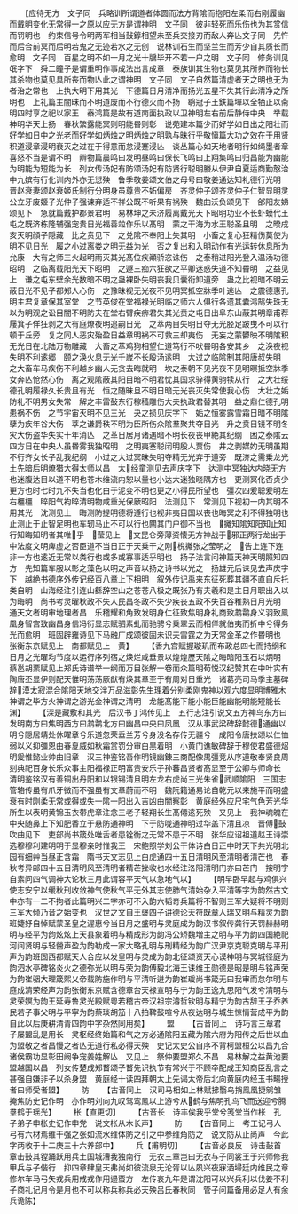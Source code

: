 <!-- { "loadSidebar": true } -->
　　【应待无方　文子同　兵略训所谓道者体圆而法方背隂而抱阳左柔而右刚履幽而戴明变化无常得一之原以应无方是谓神明　文子同　彼非轻死而乐伤也为其赏信而罚明也　约束信号令明两军相当鼔錞相望未至兵交接刃而敌人奔亾文子同　先忤而后合前冥而后明若鬼之无迹若水之无创　说林训石生而坚兰生而芳少自其质长而愈明　文子同　百星之明不如一月之光十牖毕开不若一户之明　文子同　修务训见氓字下　舜二瞳子是谓重明作事成法出言成章　泰族训其生物也莫见其所养而物长其杀物也莫见具所丧而物亾此之谓神明　文子同　文子自然篇清虚者天之明也无为者治之常也　上执大明下用其光　下德篇日月清净而扬光五星不失其行此清净之所明也　上礼篇主闇昧而不明道废而不行德灭而不扬　鹖冠子王鈇篇墠以全牺正以斋明四时享之祀以家王　泰鸿篇是故有道南面执政以卫神明左右前后静侍中央　举载神明华天上扬　春秋繁露能冥则明能昬则彰　说苑建本篇少而好学如日出之阳壮而好学如日中之光老而好学如炳烛之明炳烛之明孰与昧行乎敬愼篇大功之效在于用贤积道浸章浸明衰灭之过在于得意而怠浸蹇浸亾　谈丛篇心如天地者明行如绳墨者章　喜怒不当是谓不明　辨物篇晨鸣曰发明昼鸣曰保长飞鸣曰上翔集鸣曰归昌能为幽能为明能为短能为长　列女传汤妃有防颂汤妃有防贤行聪明媵从伊尹自夏适商勤慤治中九嫔有行化训内外亦无愆殃　鲁季敬姜颂文伯之母号曰敬姜通达知礼德行光明　晋赵衰妻颂赵衰姬氏制行分明身虽尊贵不妬偏房　齐灵仲子颂齐灵仲子仁智显明灵公立牙废姬子光仲子强谏弃适不祥公既不听果有祸殃　魏曲沃负颂见下　郃阳友娣颂见下　急就篇戴护郡景君明　易林坤之未济履离戴光天下昭明功业不长虾蟆代王　屯之既济栋隆辅强宠贵日光福善竝作乐以髙明　蒙之干海为水王聪圣且明　之暌戌亥灭明顔子隠藏　比之贲见下　之兑隂不奉阳上失其明　小畜之复心狂精伤莫使为明不见日光　履之小过离娄之明无益为光　否之复出和入明动作有光运转休息所为允康　大有之师三火起明雨灭其光髙位疾顚骄恣诛伤　之泰稍进阳光登入温汤功德昭明　之临离载阳光天下昭明　之遯三痴六狂欲之平卿迷惑失道不知昬明　之益见上　谦之屯东壁余光数暗不明之蛊裸卧失明丧我贝囊衔卸道旁　蛊之比视暗不明云蔽日光不见子都郑人心伤　之豫昧视无光夜不见明冥抵空牀季叶逃亾　之震德惠孔明主君复章保其室堂　之节英俊在堂福禄光明临之师六人俱行各遗其囊鸿鹄失珠无以为明观之讼目闇不明防夫在堂右臂疾痹君失其光贲之屯日出阜东山蔽其明章甫荐屦箕子佯狂剥之大有庭燎夜明追嗣日光　之萃两目失明日夺无光胫足跛曳不可以行顿于丘旁　复之同人恶灾殆盈日益章明祸不可救三却夷伤　无妄之蒙鬰映不明隂积无光日在北陆万物雕藏　大畜之萃鸡狗相望仁道笃行不吠昬明各安其乡　之涣夜视失明不利逺郷　颐之涣火息无光千嵗不长殷汤逺明　大过之临隂制其阳唐叔失明　之大畜车马疾伤不利越乡幽人无贪去晦就明　坎之泰朝不见光夜不见明暝抵空牀季女奔亾怆然心伤　离之观隂蔽其阳目暗不明君忧其国求骍得黄驹犊从行　之大壮绥德孔明履禄久长贵且有光　恒之随昧旦不明日暗无光丧灭失常使我心伤　大壮之姤防礼不明男女失常　解之丰雷鼔东行稼穑雕伤大夫执政君替其明　益之鼎仁德孔明患祸不伤　之节宇宙灭明不见三光　夬之损见庆字下　姤之恒雾露雪霜日暗不明隂孽为疾年谷大伤　萃之谦爵秩不明为臣所伤众隂羣聚共夺日光　升之贲日镜不明冬灾大伤盗华失实十年消亾　之革日居月诸遇暗不明长夜丧甲絶其纪纲　困之泰隂云四方日在中央人虽昬雾我独昭明　之明夷塞聪闭明殷人贾伤　井之剥媒妁无明虽期不行齐女长子乱我纪纲　小过之大过冥昧失明夺精无光弃于道旁　既济之需乗龙光土先暗后明燎猎大得太师以昌　太经童测见去声庆字下　达测中冥独达内晓无方也迷腹达目以道不明也苍木维流内恕以量也小达大迷独晓隅方也　更测冥化否贞少更方也时七时九不失当也化白于泥变不明也更之小得民所望也　彊次四爰聪爰明左右橿橿　睟阳气袀睟清明物咸重光保厥昭阳　法测见下　常测见下视初一内其明不用其光　沈测见上　晦测防提明德将遵行也视非夷目国以丧也晦冥之利不得独明也　止测止于止智足明也车轫马止不可以行也闗其门户御不当也　攡知隂知阳知止知行知晦知明者其唯乎　莹见上　文昆仑旁薄资懐无方神战于邪正两行龙出于中法度文明庳虚之否臣道不当日正于天乗干之刚棿攡张之莹明之　告上连下连非一方也逺近无常以类行也或多或寡事适乎明也　扬子法言问神篇天神天明照知四方　先知篇车服以彰之藻色以明之声音以扬之诗书以光之　扬雄元后诔见去声庆字下　越絶书德序外传记经百八章上下相明　叙外传记禹来东征死葬其疆不直自斥托类自明　山海经注引连山繇辞空山之苍苍八极之既张乃有夫羲和是主日月职出入以为晦明　尚书考灵曜秋政不失人民昌冬政不失少疾丧五政不失百谷稚熟日月光明　通天文者明审地理者昌　乐稽耀和角致发明身仁征致焦明身礼商致鹔鹴身义羽致鳯凰身智宫致幽昌身信冯衍显志赋驷素虬而驰骋兮乗翠云而相佯就伯夷而折中兮得务光而愈明　班固辟雍诗见下马融广成颂彼固未识夫雷霆之为天常金革之作昬明也　张衡东京赋见上　南都赋见上　黄】
　　【香九宫赋握璇玑而布政总四七而持纲和日月之光曜均节度以运行序列宿之焕烂咸垂景以煌煌歴天隂之晦暗阳玉石以炳明　蔡邕胡栗赋见上郑氏诗谱举一纲而万目张解一卷而众篇明荀悦汉纪赞其在中叶实有陶唐丕显伊则配天惟明荡荡厥猷有焕其章至于有周对日重光　诸葛亮司马季主墓碑辞漠太寂混合隂阳天地交泮万品滋彰先生理着分别柔刚鬼神以观六度显明博雅木神谓之毕方火神谓之游光金神谓之清明　龙能髙能下能小能巨能幽能明能短能长渊】
　　【深是藏敷和其光　后汉书丁鸿传见上　五行志注引说文五方神鸟东方曰发明南方曰焦明西方曰鹔鹴北方曰幽昌中央曰凤凰　汉从事武梁碑辞懿德通幽以明兮隠居靖处休曜章兮乐道忽荣垂兰芳兮身没名存传无疆兮　成阳令唐扶颂以仁恤弱以义抑彊恩由春夏威如秋霜赏罚分审白黒着明　小黄门谯敏碑辞于穆使君盛德炤明爰惟懿业帅由旧章　汉三神鉴铭吾作明镜幽錬三商配像禺彊竞从序道敬奉贤良周刻典祀百身长乐众事主阳福禄正明富贵安乐子孙蕃昌贤者髙显至于公卿与师命长　清明鉴铭汉有善铜出丹阳和以银锡清且明左龙右虎尚三光朱雀武顺隂阳　三国志管辂传虽有爪牙微而不强虽有文章蔚而不明　魏阮籍通易论自乾元以来施平而明盛衰有时刚柔无常或得或失一隂一阳出入吉凶由闇察彰　黄庭经外应尺宅气色芳光华所生以表明黄锦玉衣带虎章注念三老子轻翔长生髙僊逺死殃　又见上　我神魂魄在中央随鼻上下知肥香立于悬防通神明　下于防咙通神明过华盖下清且凉　晋傅鼓吹曲见下　吏部尚书箴处唯舌者患铨衡之无常不患于不明　张华应诏祖道赵王诗崇选穆穆利建明明于显穆亲时惟我王　宋鲍照学刘公干体诗白日正中时天下共光明北园有细艸当昼正含霜　隋书天文志见上白虎通四十五日清明风至清明者清芒也　春秋考异邮四十五日清明风至清明者精芒挫收也水经注洛阳清明门亦曰芒门　按明字自素问四气调神大论秋三月此谓容平天气以急地气以】
　　【明早卧早起与鸡俱兴使志安宁以缓秋刑收敛神气使秋气平无外其志使肺气清始杂入平清等字为韵然古文中亦有一二不拘者此篇明兴二字亦可不入韵六韬竒兵篇将不智则三军大疑将不明则三军大倾乃音之始变也　汉世之文自王襃四子讲德论天符既章人瑞又明与精灵为韵班婕妤自悼赋蒙圣皇之渥惠兮当日月之盛明与灵庭成为韵汉书叙传龚行天罚赫赫明明与经平为韵炫炫上天县象着明与精成形为韵冯公矫魏増主之明与平为韵四国絶祀河间贤明与轻醟声盈为韵勒成一家大略孔明与刑精经为韵广汉尹京克聪克明与平刑声为韵班固西都赋天人合应以发皇明与灵成为韵北征颂资天心谟神明与冥城径庭为韵泗水亭碑铭炎火之德弥光以明与荣为韵傅毅北海王诔维王勋德是昭是明与铭声荣为韵崔骃大理箴熙乂帝载防施作明与平清听迸为韵崔瑗尚书箴无曰我审而怠尔明与庭成清荣经声为韵张衡东京赋含德章台天禄宣明与宁为韵王逸九思阳气发兮清明与灵荣嫇为韵王延寿鲁灵光殿赋粤若稽古帝汉祖宗濬哲钦明与精宁为韵古辞王子乔养民若子事父明与平寜为韵蔡琰胡笳十八拍鞞鼔喧兮从夜达明与城生惊情营成平为韵自此以后庚耕清青四韵中字杂然同用矣】
　　盟
　　【古音同上　诗巧言三章君子屡盟乱是用长　灵枢经终始篇和气之方必通隂阳五藏为隂六府为阳传之后世以血为盟敬之者昌慢之者亾无道行私必得天殃　史记太史公自序不背柯盟桓公以昌九合诸侯霸功显彰田阚争宠姜姓解亾　又见上　祭仲要盟郑久不昌　易林解之益黄池要盟越国以昌　列女传楚成郑瞀颂子瞀先识执节有常兴于不顾卒配成王知商臣乱言之甚强自嫌非子以杀身盟　黄庭经十读四拜朝太上先谒太帝后北向黄庭内经玉书畼授者曰师受者盟】
　　防
　　【古音同上　汉司马相如上林赋拂翳鸟捎鳯凰捷鹓雏掩焦防史记作明　亦作明刘向九叹驾鸾鳯以上游兮从鹤与焦明孔鸟飞而送迎兮腾羣鹤于瑶光】
　　枨【直更切】
　　【古音长　诗丰俟我乎堂兮笺堂当作枨　孔子弟子申枨史记作申党　说文枨从木长声】
　　防
　　【古音同上　考工记弓人弓有六材焉维干强之张如流水维体防之引之中参维角防之　说文防从止尚声　今此字两收于十二庚三十六养部中】
　　兵【甫明切】
　　【古音必良反　诗击鼔首章击鼔其镗踊跃用兵土国城漕我独南行　无衣三章岂曰无衣与子同裳王于兴师修我甲兵与子偕行　抑四章肆皇天弗尚如彼流泉无沦胥以亾夙兴夜寐洒埽廷内维民之章修尔车马弓矢戎兵用戒戎作用逷蛮方　左传哀九年是谓沈阳可以兴兵利以伐姜不利子商礼记月令是月也不可以称兵称兵必天殃吕氏春秋同　管子问篇备用必足人有余兵诡陈】
